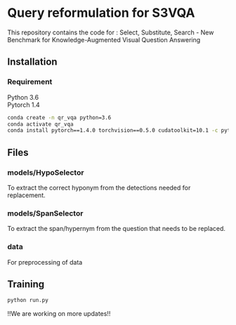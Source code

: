 # Query reformulation for S3VQA
This repository contains the code for : Select, Substitute, Search - New Benchmark for Knowledge-Augmented Visual Question Answering

## Installation 

### Requirement 
Python 3.6  
Pytorch 1.4  

```bash
conda create -n qr_vqa python=3.6
conda activate qr_vqa 
conda install pytorch==1.4.0 torchvision==0.5.0 cudatoolkit=10.1 -c pytorch
```

## Files

### models/HypoSelector
To extract the correct hyponym from the detections needed for replacement.

### models/SpanSelector
To extract the span/hypernym from the question that needs to be replaced.

### data
For preprocessing of data


## Training 
```bash
python run.py
```



!!We are working on more updates!!
